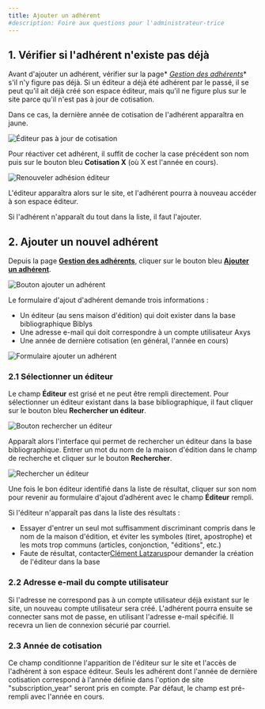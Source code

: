 ```yaml
---
title: Ajouter un adhérent
#description: Foire aux questions pour l'administrateur·trice
---
```


## 1. Vérifier si l'adhérent n'existe pas déjà

Avant d'ajouter un adhérent, vérifier sur la page*
*[Gestion des adhérents](https://www.lautrelivre.fr/pages/adm_subscriptions)** s'il n'y figure pas déjà. Si un éditeur a
déjà été adhérent par le passé, il se peut qu'il ait déjà créé son espace éditeur, mais qu'il ne figure plus sur le site
parce qu'il n'est pas à jour de cotisation.

Dans ce cas, la dernière année de cotisation de l'adhérent apparaîtra en jaune.

![Éditeur pas à jour de cotisation](https://www.lautrelivre.fr/media/docs/editeur-pas-a-jour-de-cotisation.png)

Pour réactiver cet adhérent, il suffit de cocher la case précédent son nom puis sur le bouton bleu **Cotisation X** (où X
est l'année en cours).

![Renouveler adhésion éditeur](https://www.lautrelivre.fr/media/docs/renouveler-adhesion-editeur.png)

L'éditeur apparaîtra alors sur le site, et l'adhérent pourra à nouveau accéder à son espace éditeur.

Si l'adhérent n'apparaît du tout dans la liste, il faut l'ajouter.

## 2. Ajouter un nouvel adhérent

Depuis la page **[Gestion des adhérents](https://www.lautrelivre.fr/pages/adm_subscriptions)**, cliquer sur le bouton
bleu **[Ajouter un adhérent](https://www.lautrelivre.fr/pages/adm_subscription_add)**.

![Bouton ajouter un adhérent](https://www.lautrelivre.fr/media/docs/bouton-ajouter-un-adherent.png)

Le formulaire d'ajout d'adhérent demande trois informations :

- Un éditeur (au sens maison d'édition) qui doit exister dans la base bibliographique Biblys
- Une adresse e-mail qui doit correspondre à un compte utilisateur Axys
- Une année de dernière cotisation (en général, l'année en cours)

![Formulaire ajouter un adhérent](https://www.lautrelivre.fr/media/docs/formulaire-ajouter-un-adherent.png)

### 2.1 Sélectionner un éditeur

Le champ **Éditeur** est grisé et ne peut être rempli directement. Pour sélectionner un éditeur existant dans la base
bibliographique, il faut cliquer sur le bouton bleu **Rechercher un éditeur**.

![Bouton rechercher un éditeur](https://www.lautrelivre.fr/media/docs/bouton-rechercher-un-editeur.png)

Apparaît alors l'interface qui permet de rechercher un éditeur dans la base bibliographique. Entrer un mot du nom de la
maison d'édition dans le champ de recherche et cliquer sur le bouton **Rechercher**.

![Rechercher un éditeur](https://www.lautrelivre.fr/media/docs/rechercher-un-editeur.png)

Une fois le bon éditeur identifié dans la liste de résultat, cliquer sur son nom pour revenir au formulaire d'ajout 
d’adhérent avec le champ **Éditeur** rempli.

Si l'éditeur n'apparaît pas dans la liste des résultats :

- Essayer d'entrer un seul mot suffisamment discriminant compris dans le nom de la maison d'édition, et éviter les
  symboles (tiret, apostrophe) et les mots trop communs (articles, conjonction, "éditions", etc.)
- Faute de résultat, contacter[Clément Latzarus](https://www.biblys.fr/contact/)pour demander la création de l'éditeur
  dans la base

### 2.2 Adresse e-mail du compte utilisateur

Si l'adresse ne correspond pas à un compte utilisateur déjà existant sur le site, un nouveau compte utilisateur
sera créé. L'adhérent pourra ensuite se connecter sans mot de passe, en utilisant l'adresse e-mail spécifié. Il recevra
un lien de connexion sécurié par courriel.

### 2.3 Année de cotisation

Ce champ conditionne l'apparition de l'éditeur sur le site et l'accès de l'adhérent à son espace éditeur. Seuls les
adhérent dont l'année de dernière cotisation correspond à l'année définie dans l'option de site "subscription_year"
seront pris en compte. Par défaut, le champ est pré-rempli avec l'année en cours.

